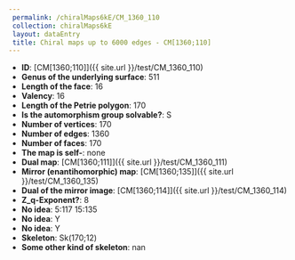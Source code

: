 ```yaml
--- 
 permalink: /chiralMaps6kE/CM_1360_110 
 collection: chiralMaps6kE
 layout: dataEntry
 title: Chiral maps up to 6000 edges - CM[1360;110]
---
```


- **ID**: [CM[1360;110]]({{ site.url }}/test/CM_1360_110)
- **Genus of the underlying surface**: 511
- **Length of the face**: 16
- **Valency**: 16
- **Length of the Petrie polygon**: 170
- **Is the automorphism group solvable?**: S
- **Number of vertices**: 170
- **Number of edges**: 1360
- **Number of faces**: 170
- **The map is self-**: none
- **Dual map**: [CM[1360;111]]({{ site.url }}/test/CM_1360_111)
- **Mirror (enantihomorphic) map**: [CM[1360;135]]({{ site.url }}/test/CM_1360_135)
- **Dual of the mirror image**: [CM[1360;114]]({{ site.url }}/test/CM_1360_114)
- **Z_q-Exponent?**: 8
- **No idea**:  5:117 15:135
- **No idea**: Y
- **No idea**: Y
- **Skeleton**: Sk(170;12)
- **Some other kind of skeleton**: nan
